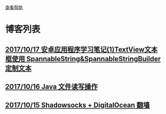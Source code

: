 
[查看帮助](HELP/README.md)

# 博客列表

## [2017/10/17 安卓应用程序学习笔记(1)TextView文本框使用 SpannableString&SpannableStringBuilder定制文本](ARTICLE/2017-10-17.md)

## [2017/10/16 Java 文件读写操作](ARTICLE/2017-10-16.md)

## [2017/10/15 Shadowsocks + DigitalOcean 翻墙 ](ARTICLE/2017-10-15.md)
